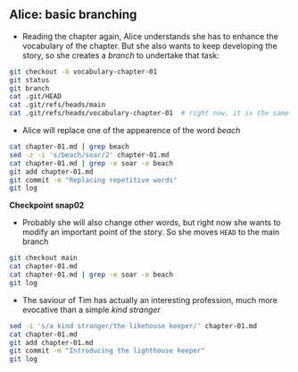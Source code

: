 ## Alice: basic branching

* Reading the chapter again, Alice understands she has to enhance the vocabulary of the chapter. But she also wants to keep developing the story, so she creates a *branch* to undertake that task:

```bash
git checkout -b vocabulary-chapter-01
git status
git branch
cat .git/HEAD
cat .git/refs/heads/main
cat .git/refs/heads/vocabulary-chapter-01  # right now, it is the same than main
```

* Alice will replace one of the appearence of the word *beach*

```bash
cat chapter-01.md | grep beach
sed -z -i 's/beach/soar/2' chapter-01.md
cat chapter-01.md | grep -e soar -e beach
git add chapter-01.md
git commit -m "Replacing repetitive words"
git log
```

**Checkpoint snap02**

* Probably she will also change other words, but right now she wants to modify an important point of the story. So she moves `HEAD` to the main branch

```bash
git checkout main
cat chapter-01.md
cat chapter-01.md | grep -e soar -e beach
git log
```

* The saviour of Tim has actually an interesting profession, much more evocative than a simple *kind stranger*

```bash
sed -i 's/a kind stranger/the likehouse keeper/' chapter-01.md
cat chapter-01.md
git add chapter-01.md
git commit -m "Introducing the lighthouse keeper"
git log
```
